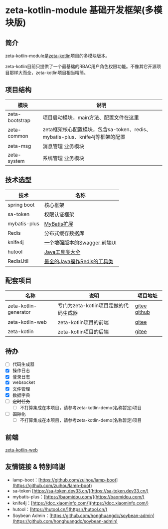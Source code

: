 # zeta-kotlin-module 基础开发框架(多模块版)

## 简介
zeta-kotlin-module是[zeta-kotlin](https://gitee.com/xia5800/zeta-kotlin)项目的多模块版本。

zeta-kotlin目前只提供了一个最基础的RBAC用户角色权限功能。不像其它开源项目那样大而全，zeta-kotlin项目相当精简。

## 项目结构

| 模块                         | 说明                                                                    |
| -------------------------- | ---------------------------------------------------------------------- |
| zeta-bootstrap             | 项目启动模块，main方法、配置文件在这里                                              |
| zeta-common         | zeta框架核心配置模块，包含sa-token、redis、mybatis-plus、knife4j等框架的配置   |
| zeta-msg         | 消息管理 业务模块  |
| zeta-system         | 系统管理 业务模块   |


## 技术选型

| 技术                       | 名称                                                         |
| -------------------------- | ------------------------------------------------------------ |
| spring boot                | 核心框架                                                     |
| sa-token                   | 权限认证框架                                                     |
| mybatis-plus               | [MyBatis扩展](https://doc.xiaominfo.com/)                      |
| Redis                      | 分布式缓存数据库                                             |
| knife4j                    | [一个增强版本的Swagger 前端UI](https://doc.xiaominfo.com/knife4j/)  |
| hutool                     | [Java工具类大全](https://hutool.cn/docs/#/)                  |
| RedisUtil                  | [最全的Java操作Redis的工具类](https://gitee.com/whvse/RedisUtil) |

## 配套项目

| 名称                  | 说明                                  | 项目地址                                                     |
| --------------------- | ------------------------------------- | ------------------------------------------------------------ |
| zeta-kotlin-generator | 专门为zeta-kotlin项目定做的代码生成器 | [gitee](https://gitee.com/xia5800/zeta-kotlin-generator)  [github](https://github.com/xia5800/zeta-kotlin-generator) |
| zeta-kotlin-web       | zeta-kotlin项目的前端               | [gitee](https://gitee.com/xia5800/zeta-kotlin-web) |
| zeta-kotlin           | zeta-kotlin项目的后端               | [gitee](https://gitee.com/xia5800/zeta-kotlin) |

## 待办
- [ ] 代码生成器
- [X] 操作日志
- [X] 登录日志
- [X] websocket
- [X] 文件管理
- [X] 数据字典
- [ ] ~~定时任务~~ 
    - [ ] 不打算集成在本项目，请参考zeta-kotlin-demo(名称暂定)项目
- [ ] ~~国际化~~ 
    - [ ] 不打算集成在本项目，请参考zeta-kotlin-demo(名称暂定)项目

## 前端

[zeta-kotlin-web](https://gitee.com/xia5800/zeta-kotlin-web)


## 友情链接 & 特别鸣谢

- lamp-boot：[https://github.com/zuihou/lamp-boot](https://github.com/zuihou/lamp-boot)
- sa-token [https://sa-token.dev33.cn/](https://sa-token.dev33.cn/)
- mybatis-plus：[https://baomidou.com/](https://baomidou.com/)
- knife4j：[https://doc.xiaominfo.com/](https://doc.xiaominfo.com/)
- hutool：[https://hutool.cn/](https://hutool.cn/)
- Soybean Admin：[https://github.com/honghuangdc/soybean-admin](https://github.com/honghuangdc/soybean-admin)
